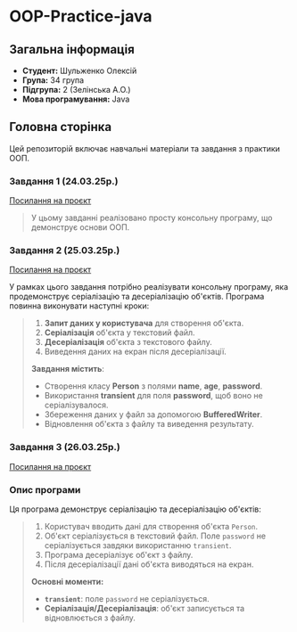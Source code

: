 # OOP-Practice-java

## Загальна інформація

- **Студент:** Шульженко Олексій
- **Група:** 34 група
- **Підгрупа:** 2 (Зелінська А.О.)
- **Мова програмування:** Java

## Головна сторінка

Цей репозиторій включає навчальні матеріали та завдання з практики ООП.

### Завдання 1 (24.03.25р.)

[Посилання на проєкт](OOP%20Practice%20java/untitled/src/ex1/Readme.md)

> У цьому завданні реалізовано просту консольну програму, що демонструє основи ООП.

### Завдання 2 (25.03.25р.)

[Посилання на проєкт](OOP%20Practice%20java/untitled/src/ex2/Readme.md)

У рамках цього завдання потрібно реалізувати консольну програму, яка продемонструє серіалізацію та десеріалізацію об'єктів. Програма повинна виконувати наступні кроки:

> 1. **Запит даних у користувача** для створення об'єкта.
> 2. **Серіалізація** об'єкта у текстовий файл.
> 3. **Десеріалізація** об'єкта з текстового файлу.
> 4. Виведення даних на екран після десеріалізації.
>
> **Завдання містить**:
> - Створення класу **Person** з полями **name**, **age**, **password**.
> - Використання **transient** для поля **password**, щоб воно не серіалізувалося.
> - Збереження даних у файл за допомогою **BufferedWriter**.
> - Відновлення об'єкта з файлу та виведення результату.

### Завдання 3 (26.03.25р.)

[Посилання на проєкт](OOP%20Practice%20java/untitled/src/ex3/Readme.md)

### Опис програми

Ця програма демонструє серіалізацію та десеріалізацію об'єктів:

> 1. Користувач вводить дані для створення об'єкта `Person`.
> 2. Об'єкт серіалізується в текстовий файл. Поле `password` не серіалізується завдяки використанню `transient`.
> 3. Програма десеріалізує об'єкт з файлу.
> 4. Після десеріалізації дані об'єкта виводяться на екран.
>
>**Основні моменти:**
>- **`transient`**: поле `password` не серіалізується.
>- **Серіалізація/Десеріалізація**: об'єкт записується та відновлюється з файлу.